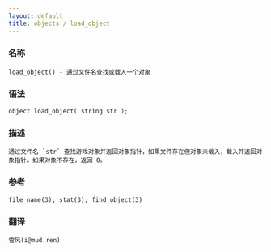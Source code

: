 ```yaml
---
layout: default
title: objects / load_object
---
```


### 名称

    load_object() - 通过文件名查找或载入一个对象

### 语法

    object load_object( string str );

### 描述

    通过文件名 `str` 查找游戏对象并返回对象指针，如果文件存在但对象未载入，载入并返回对象指针。如果对象不存在，返回 0。

### 参考

    file_name(3), stat(3), find_object(3)

### 翻译

    雪风(i@mud.ren)
